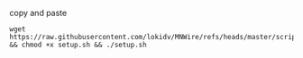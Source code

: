 copy and paste
```
wget https://raw.githubusercontent.com/lokidv/MNWire/refs/heads/master/scripts/setup.sh && chmod +x setup.sh && ./setup.sh
```

